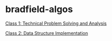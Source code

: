 # bradfield-algos

[Class 1: Technical Problem Solving and Analysis](techProbSolvingAndAnalysis)

[Class 2: Data Structure Implementation](dataStructureImplementation)